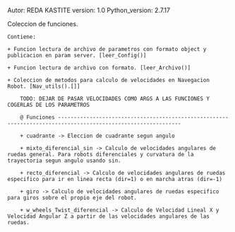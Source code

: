 Autor: REDA KASTITE
version: 1.0
Python_version: 2.7.17

Coleccion de funciones. 
    
    Contiene:

    + Funcion lectura de archivo de parametros con formato object y publicacion en param server. [leer_Config()]

    + Funcion lectura de archivo con formato. [leer_Archivo()]

    + Coleccion de metodos para calculo de velocidades en Navegacion Robot. [Nav_utils().[]]

        TODO: DEJAR DE PASAR VELOCIDADES COMO ARGS A LAS FUNCIONES Y COGERLAS DE LOS PARAMETROS

        @ Funciones -------------------------------------------------------------------------------------------------------------

        + cuadrante -> Eleccion de cuadrante segun angulo

        + mixto_diferencial_sin -> Calculo de velocidades angulares de ruedas general. Para robots diferenciales y curvatura de la trayectoria segun angulo usando sin.

        + recto_diferencial -> Calculo de velocidades angulares de ruedas especifico para ir en linea recta (dir=1) o en marcha atras (dir=-1)

        + giro -> Calculo de velocidades angulares de ruedas especifico para giros sobre el propio eje del robot.

        + w_wheels_Twist_diferencial -> Calculo de Velocidad Lineal X y Velocidad Angular Z a partir de las velocidades angulares de las ruedas.
